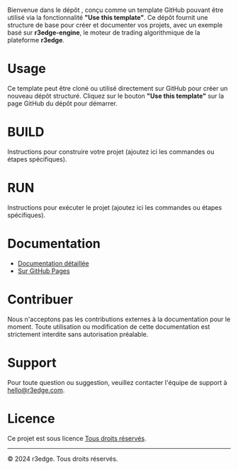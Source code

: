 # <r3edge-githubrepo-template>

Bienvenue dans le dépôt **<r3edge-githubrepo-template>**, conçu comme un template GitHub pouvant être utilisé via la fonctionnalité **"Use this template"**. Ce dépôt fournit une structure de base pour créer et documenter vos projets, avec un exemple basé sur **r3edge-engine**, le moteur de trading algorithmique de la plateforme **r3edge**.

# Usage

Ce template peut être cloné ou utilisé directement sur GitHub pour créer un nouveau dépôt structuré. Cliquez sur le bouton **"Use this template"** sur la page GitHub du dépôt pour démarrer.

# BUILD

Instructions pour construire votre projet (ajoutez ici les commandes ou étapes spécifiques).

# RUN

Instructions pour exécuter le projet (ajoutez ici les commandes ou étapes spécifiques).

# Documentation

- [Documentation détaillée](docs/index.md)
- [Sur GitHub Pages](https://dsissoko.github.io/<r3edge-githubrepo-template>/)

# Contribuer

Nous n'acceptons pas les contributions externes à la documentation pour le moment. Toute utilisation ou modification de cette documentation est strictement interdite sans autorisation préalable.

# Support

Pour toute question ou suggestion, veuillez contacter l'équipe de support à [hello@r3edge.com](mailto:hello@r3edge.com).

# Licence

Ce projet est sous licence [Tous droits réservés](LICENSE).

---

© 2024 r3edge. Tous droits réservés.
